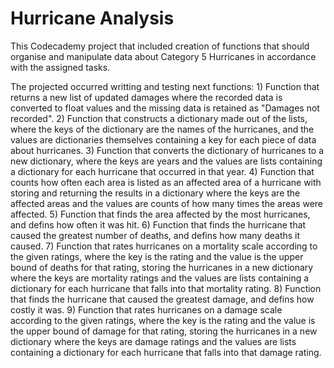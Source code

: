 # Hurricane Analysis

This Codecademy project that included creation of functions that should organise and manipulate data about Category 5 Hurricanes in accordance with the assigned tasks.

The projected occurred writting and testing next functions:
    1) Function that returns a new list of updated damages where the recorded data is converted to float values and the missing data is retained as "Damages not recorded".
    2) Function that constructs a dictionary made out of the lists, where the keys of the dictionary are the names of the hurricanes, and the values are dictionaries themselves containing a key for each piece of data about hurricanes. 
    3) Function that converts the dictionary of hurricanes to a new dictionary, where the keys are years and the values are lists containing a dictionary for each hurricane that occurred in that year.
    4) Function that counts how often each area is listed as an affected area of a hurricane with storing and returning the results in a dictionary where the keys are the affected areas and the values are counts of how many times the areas were affected.
    5) Function that finds the area affected by the most hurricanes, and defins how often it was hit.
    6) Function that finds the hurricane that caused the greatest number of deaths, and defins how many deaths it caused.
    7) Function that rates hurricanes on a mortality scale according to the given ratings, where the key is the rating and the value is the upper bound of deaths for that rating,  storing the hurricanes in a new dictionary where the keys are mortality ratings and the values are lists containing a dictionary for each hurricane that falls into that mortality rating.
    8) Function that finds the hurricane that caused the greatest damage, and defins how costly it was.
    9) Function that rates hurricanes on a damage scale according to the given ratings, where the key is the rating and the value is the upper bound of damage for that rating, storing the hurricanes in a new dictionary where the keys are damage ratings and the values are lists containing a dictionary for each hurricane that falls into that damage rating.
